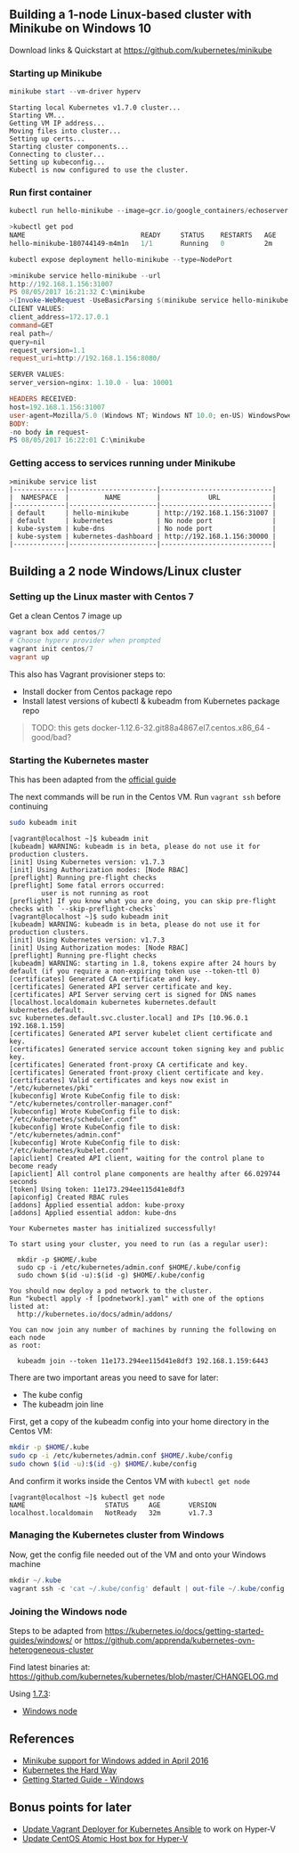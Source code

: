 



## Building a 1-node Linux-based cluster with Minikube on Windows 10

Download links & Quickstart at https://github.com/kubernetes/minikube


### Starting up Minikube

```powershell
minikube start --vm-driver hyperv
```

```none
Starting local Kubernetes v1.7.0 cluster...
Starting VM...
Getting VM IP address...
Moving files into cluster...
Setting up certs...
Starting cluster components...
Connecting to cluster...
Setting up kubeconfig...
Kubectl is now configured to use the cluster.
```

### Run first container

```powershell
kubectl run hello-minikube --image=gcr.io/google_containers/echoserver:1.4 --port=8080

>kubectl get pod
NAME                             READY     STATUS    RESTARTS   AGE
hello-minikube-180744149-m4m1n   1/1       Running   0          2m

kubectl expose deployment hello-minikube --type=NodePort

>minikube service hello-minikube --url
http://192.168.1.156:31007
PS 08/05/2017 16:21:32 C:\minikube
>(Invoke-WebRequest -UseBasicParsing $(minikube service hello-minikube --url)).Content
CLIENT VALUES:
client_address=172.17.0.1
command=GET
real path=/
query=nil
request_version=1.1
request_uri=http://192.168.1.156:8080/

SERVER VALUES:
server_version=nginx: 1.10.0 - lua: 10001

HEADERS RECEIVED:
host=192.168.1.156:31007
user-agent=Mozilla/5.0 (Windows NT; Windows NT 10.0; en-US) WindowsPowerShell/5.1.15063.483
BODY:
-no body in request-
PS 08/05/2017 16:22:01 C:\minikube

```



### Getting access to services running under Minikube

```
>minikube service list
|-------------|----------------------|----------------------------|
|  NAMESPACE  |         NAME         |            URL             |
|-------------|----------------------|----------------------------|
| default     | hello-minikube       | http://192.168.1.156:31007 |
| default     | kubernetes           | No node port               |
| kube-system | kube-dns             | No node port               |
| kube-system | kubernetes-dashboard | http://192.168.1.156:30000 |
|-------------|----------------------|----------------------------|
```



## Building a 2 node Windows/Linux cluster



### Setting up the Linux master with Centos 7

Get a clean Centos 7 image up

```powershell
vagrant box add centos/7
# Choose hyperv provider when prompted
vagrant init centos/7
vagrant up
```


This also has Vagrant provisioner steps to:

- Install docker from Centos package repo
- Install latest versions of kubectl & kubeadm from Kubernetes package repo

> TODO: this gets docker-1.12.6-32.git88a4867.el7.centos.x86_64 - good/bad?


### Starting the Kubernetes master

This has been adapted from the [official guide](https://kubernetes.io/docs/setup/independent/create-cluster-kubeadm/)

The next commands will be run in the Centos VM. Run `vagrant ssh` before continuing

```bash
sudo kubeadm init
```

```none
[vagrant@localhost ~]$ kubeadm init
[kubeadm] WARNING: kubeadm is in beta, please do not use it for production clusters.
[init] Using Kubernetes version: v1.7.3
[init] Using Authorization modes: [Node RBAC]
[preflight] Running pre-flight checks
[preflight] Some fatal errors occurred:
        user is not running as root
[preflight] If you know what you are doing, you can skip pre-flight checks with `--skip-preflight-checks`
[vagrant@localhost ~]$ sudo kubeadm init
[kubeadm] WARNING: kubeadm is in beta, please do not use it for production clusters.
[init] Using Kubernetes version: v1.7.3
[init] Using Authorization modes: [Node RBAC]
[preflight] Running pre-flight checks
[kubeadm] WARNING: starting in 1.8, tokens expire after 24 hours by default (if you require a non-expiring token use --token-ttl 0)
[certificates] Generated CA certificate and key.
[certificates] Generated API server certificate and key.
[certificates] API Server serving cert is signed for DNS names [localhost.localdomain kubernetes kubernetes.default kubernetes.default.
svc kubernetes.default.svc.cluster.local] and IPs [10.96.0.1 192.168.1.159]
[certificates] Generated API server kubelet client certificate and key.
[certificates] Generated service account token signing key and public key.
[certificates] Generated front-proxy CA certificate and key.
[certificates] Generated front-proxy client certificate and key.
[certificates] Valid certificates and keys now exist in "/etc/kubernetes/pki"
[kubeconfig] Wrote KubeConfig file to disk: "/etc/kubernetes/controller-manager.conf"
[kubeconfig] Wrote KubeConfig file to disk: "/etc/kubernetes/scheduler.conf"
[kubeconfig] Wrote KubeConfig file to disk: "/etc/kubernetes/admin.conf"
[kubeconfig] Wrote KubeConfig file to disk: "/etc/kubernetes/kubelet.conf"
[apiclient] Created API client, waiting for the control plane to become ready
[apiclient] All control plane components are healthy after 66.029744 seconds
[token] Using token: 11e173.294ee115d41e8df3
[apiconfig] Created RBAC rules
[addons] Applied essential addon: kube-proxy
[addons] Applied essential addon: kube-dns

Your Kubernetes master has initialized successfully!

To start using your cluster, you need to run (as a regular user):

  mkdir -p $HOME/.kube
  sudo cp -i /etc/kubernetes/admin.conf $HOME/.kube/config
  sudo chown $(id -u):$(id -g) $HOME/.kube/config

You should now deploy a pod network to the cluster.
Run "kubectl apply -f [podnetwork].yaml" with one of the options listed at:
  http://kubernetes.io/docs/admin/addons/

You can now join any number of machines by running the following on each node
as root:

  kubeadm join --token 11e173.294ee115d41e8df3 192.168.1.159:6443
```

There are two important areas you need to save for later:

- The kube config
- The kubeadm join line

First, get a copy of the kubeadm config into your home directory in the Centos VM:

```bash
mkdir -p $HOME/.kube
sudo cp -i /etc/kubernetes/admin.conf $HOME/.kube/config
sudo chown $(id -u):$(id -g) $HOME/.kube/config
```

And confirm it works inside the Centos VM with `kubectl get node`

```none
[vagrant@localhost ~]$ kubectl get node
NAME                    STATUS     AGE       VERSION
localhost.localdomain   NotReady   32m       v1.7.3
```


### Managing the Kubernetes cluster from Windows

Now, get the config file needed out of the VM and onto your Windows machine

```powershell
mkdir ~/.kube
vagrant ssh -c 'cat ~/.kube/config' default | out-file ~/.kube/config
```




### Joining the Windows node

Steps to be adapted from https://kubernetes.io/docs/getting-started-guides/windows/ or https://github.com/apprenda/kubernetes-ovn-heterogeneous-cluster

Find latest binaries at:
https://github.com/kubernetes/kubernetes/blob/master/CHANGELOG.md

Using [1.7.3](https://github.com/kubernetes/kubernetes/blob/master/CHANGELOG.md/#downloads-for-v173):
- [Windows node](https://dl.k8s.io/v1.7.3/kubernetes-node-windows-amd64.tar.gz)




## References

- [Minikube support for Windows added in April 2016](https://github.com/kubernetes/minikube/issues/28)
- [Kubernetes the Hard Way](https://github.com/kelseyhightower/kubernetes-the-hard-way)
- [Getting Started Guide - Windows](https://kubernetes.io/docs/getting-started-guides/windows/)

## Bonus points for later

- [Update Vagrant Deployer for Kubernetes Ansible](https://github.com/kubernetes/contrib/tree/master/ansible/vagrant) to work on Hyper-V
- [Update CentOS Atomic Host box for Hyper-V](https://wiki.centos.org/SpecialInterestGroup/Atomic/Download)